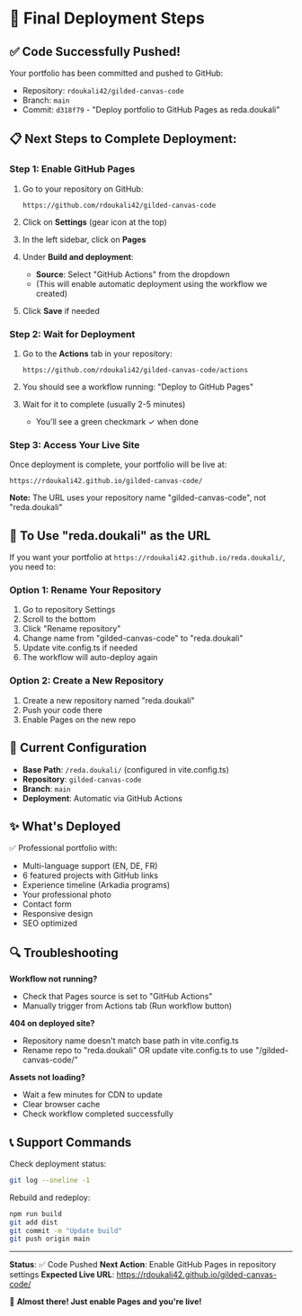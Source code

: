# 🚀 Final Deployment Steps

## ✅ Code Successfully Pushed!

Your portfolio has been committed and pushed to GitHub:
- Repository: `rdoukali42/gilded-canvas-code`
- Branch: `main`
- Commit: `d318f79` - "Deploy portfolio to GitHub Pages as reda.doukali"

## 📋 Next Steps to Complete Deployment:

### Step 1: Enable GitHub Pages

1. Go to your repository on GitHub:
   ```
   https://github.com/rdoukali42/gilded-canvas-code
   ```

2. Click on **Settings** (gear icon at the top)

3. In the left sidebar, click on **Pages**

4. Under **Build and deployment**:
   - **Source**: Select "GitHub Actions" from the dropdown
   - (This will enable automatic deployment using the workflow we created)

5. Click **Save** if needed

### Step 2: Wait for Deployment

1. Go to the **Actions** tab in your repository:
   ```
   https://github.com/rdoukali42/gilded-canvas-code/actions
   ```

2. You should see a workflow running: "Deploy to GitHub Pages"

3. Wait for it to complete (usually 2-5 minutes)
   - You'll see a green checkmark ✓ when done

### Step 3: Access Your Live Site

Once deployment is complete, your portfolio will be live at:

```
https://rdoukali42.github.io/gilded-canvas-code/
```

**Note:** The URL uses your repository name "gilded-canvas-code", not "reda.doukali"

## 🔧 To Use "reda.doukali" as the URL

If you want your portfolio at `https://rdoukali42.github.io/reda.doukali/`, you need to:

### Option 1: Rename Your Repository

1. Go to repository Settings
2. Scroll to the bottom
3. Click "Rename repository"
4. Change name from "gilded-canvas-code" to "reda.doukali"
5. Update vite.config.ts if needed
6. The workflow will auto-deploy again

### Option 2: Create a New Repository

1. Create a new repository named "reda.doukali"
2. Push your code there
3. Enable Pages on the new repo

## 🎯 Current Configuration

- **Base Path**: `/reda.doukali/` (configured in vite.config.ts)
- **Repository**: `gilded-canvas-code`
- **Branch**: `main`
- **Deployment**: Automatic via GitHub Actions

## ✨ What's Deployed

✅ Professional portfolio with:
- Multi-language support (EN, DE, FR)
- 6 featured projects with GitHub links
- Experience timeline (Arkadia programs)
- Your professional photo
- Contact form
- Responsive design
- SEO optimized

## 🔍 Troubleshooting

**Workflow not running?**
- Check that Pages source is set to "GitHub Actions"
- Manually trigger from Actions tab (Run workflow button)

**404 on deployed site?**
- Repository name doesn't match base path in vite.config.ts
- Rename repo to "reda.doukali" OR update vite.config.ts to use "/gilded-canvas-code/"

**Assets not loading?**
- Wait a few minutes for CDN to update
- Clear browser cache
- Check workflow completed successfully

## 📞 Support Commands

Check deployment status:
```bash
git log --oneline -1
```

Rebuild and redeploy:
```bash
npm run build
git add dist
git commit -m "Update build"
git push origin main
```

---

**Status**: ✅ Code Pushed
**Next Action**: Enable GitHub Pages in repository settings
**Expected Live URL**: https://rdoukali42.github.io/gilded-canvas-code/

🎉 **Almost there! Just enable Pages and you're live!**
